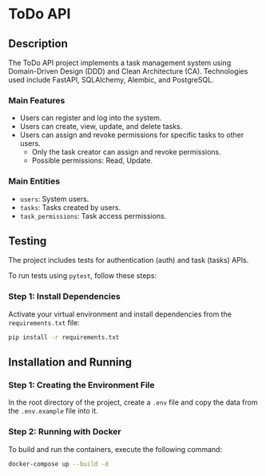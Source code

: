 # ToDo API

## Description

The ToDo API project implements a task management system using Domain-Driven Design (DDD) and Clean Architecture (CA). Technologies used include FastAPI, SQLAlchemy, Alembic, and PostgreSQL.

### Main Features

- Users can register and log into the system.
- Users can create, view, update, and delete tasks.
- Users can assign and revoke permissions for specific tasks to other users.
  - Only the task creator can assign and revoke permissions.
  - Possible permissions: Read, Update.

### Main Entities

- `users`: System users.
- `tasks`: Tasks created by users.
- `task_permissions`: Task access permissions.

## Testing

The project includes tests for authentication (auth) and task (tasks) APIs.

To run tests using `pytest`, follow these steps:

### Step 1: Install Dependencies

Activate your virtual environment and install dependencies from the `requirements.txt` file:

```bash
pip install -r requirements.txt
```

## Installation and Running

### Step 1: Creating the Environment File

In the root directory of the project, create a `.env` file and copy the data from the `.env.example` file into it.

### Step 2: Running with Docker

To build and run the containers, execute the following command:

```bash
docker-compose up --build -d
